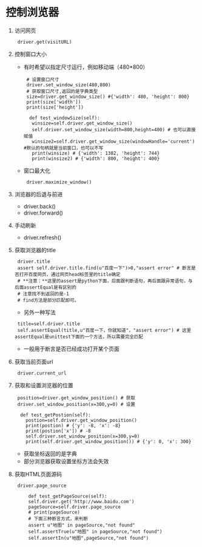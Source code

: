 # 控制浏览器
1. 访问网页
   ```
    driver.get(visitURL)
   ```
2. 控制窗口大小
   * 有时希望以指定尺寸运行，例如移动端（480*800）
     ```
	  # 设置窗口尺寸
      driver.set_window_size(480,800)
      # 获取窗口尺寸,返回的是字典类型
      size=driver.get_window_size() #{'width': 480, 'height': 800}
      print(size['width'])
      print(size['height'])
	 
     ```
	 ```
	   def test_windowSize(self):
        winsize=self.driver.get_window_size()
        self.driver.set_window_size(width=800,height=400) # 也可以直接赋值
        winsize2=self.driver.get_window_size(windowHandle='current') #默认的句柄就是当前窗口，也可以不写
        print(winsize) # {'width': 1382, 'height': 744}
        print(winsize2) # {'width': 800, 'height': 400}
	 ```
   * 窗口最大化
     ```
      driver.maximize_window()
     ```
3. 浏览器的后退与前进
   * driver.back()
   * driver.forward()

4. 手动刷新
   * driver.refresh()
   
5. 获取浏览器的title
   ```
    driver.title
	assert self.driver.title.find(u"百度一下")>0,"assert error" # 断言是否打开百度网页，通过网页head标签里的title确定
	# **注意：**这里的assert是python下面，后面跟判断语句，再后面跟异常语句，与后面assertEqual是有区别的
	# 注意找不到返回的是-1
	# find方法是部分匹配即可。
   ```
   * 另外一种写法
   ```
    title=self.driver.title
	self.assertEqual(title,u"百度一下，你就知道"，"assert error") # 这里assertEqual是unittest下面的一个方法，所以需要完全匹配
   ```
   * 一般用于断言是否已经成功打开某个页面
6. 获取当前页面url
   ```
    driver.current_url
   ```
7. 获取和设置浏览器的位置
   ```
    position=driver.get_window_position() # 获取
	driver.set_window_position(x=300,y=0) # 设置
   ``` 
   ```
     def test_getPostion(self):
       postion=self.driver.get_window_position()
       print(postion) # {'y': -8, 'x': -8}
       print(postion['x']) # -8
       self.driver.set_window_position(x=300,y=0)
       print(self.driver.get_window_position()) # {'y': 0, 'x': 300}
   ```   
   * 获取坐标返回的是字典
   * 部分浏览器获取设置坐标方法会失效
8. 获取HTML页面源码
   ```
    driver.page_source
   ```   
   ```
        def test_getPageSource(self):
        self.driver.get('http://www.baidu.com')
        pageSource=self.driver.page_source
        # print(pageSource)
		# 下面三种断言方式，来判断
        assert u"地图" in pageSource,"not found"
        self.assertTrue(u"地图" in pageSource,"not found")
        self.assertIn(u"地图",pageSource,"not found")
   ```